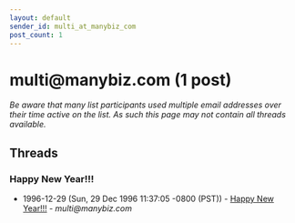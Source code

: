 ```yaml
---
layout: default
sender_id: multi_at_manybiz_com
post_count: 1
---
```


# multi<span>@</span>manybiz.com (1 post)

_Be aware that many list participants used multiple email addresses over their time active on the list. As such this page may not contain all threads available._

## Threads

### Happy New Year!!!
+ 1996-12-29 (Sun, 29 Dec 1996 11:37:05 -0800 (PST)) - [Happy New Year!!!](/archive/1996/12/fcf40aa7b7ca5e94509cce0f4772570ea752dbeee633be6b8871e0b0d4c58e1d) - _multi@manybiz.com_

